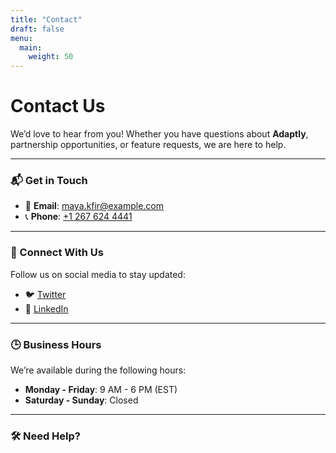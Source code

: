 ```yaml
---
title: "Contact"
draft: false
menu:
  main:
    weight: 50
---
```


# Contact Us

We’d love to hear from you! Whether you have questions about **Adaptly**, partnership opportunities, or feature requests, we are here to help.

---

### 📬 Get in Touch
- 📧 **Email**: [maya.kfir@example.com](mailto:maya.kfir@example.com)
- 📞 **Phone**: [+1 267 624 4441](tel:+12676244441)

---

### 🔗 Connect With Us
Follow us on social media to stay updated:
- 🐦 [Twitter](https://twitter.com/example)
- 💼 [LinkedIn](https://www.linkedin.com/in/maya-kfir100/)

---

### 🕒 Business Hours
We’re available during the following hours:
- **Monday - Friday**: 9 AM - 6 PM (EST)
- **Saturday - Sunday**: Closed

---

### 🛠 Need Help? 


